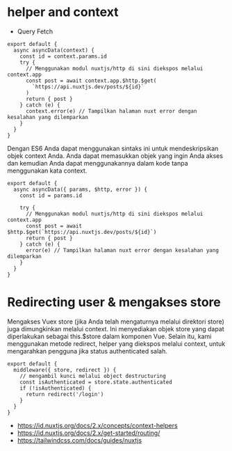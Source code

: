 # helper and context
- Query Fetch
```
export default {
  async asyncData(context) {
    const id = context.params.id
    try {
      // Menggunakan modul nuxtjs/http di sini diekspos melalui context.app
      const post = await context.app.$http.$get(
        `https://api.nuxtjs.dev/posts/${id}`
      )
      return { post }
    } catch (e) {
      context.error(e) // Tampilkan halaman nuxt error dengan kesalahan yang dilemparkan
    }
  }
}
```

Dengan ES6 Anda dapat menggunakan sintaks ini untuk mendeskripsikan objek context Anda. Anda dapat memasukkan objek yang ingin Anda akses dan kemudian Anda dapat menggunakannya dalam kode tanpa menggunakan kata context.

```
export default {
  async asyncData({ params, $http, error }) {
    const id = params.id

    try {
      // Menggunakan modul nuxtjs/http di sini diekspos melalui context.app
      const post = await $http.$get(`https://api.nuxtjs.dev/posts/${id}`)
      return { post }
    } catch (e) {
      error(e) // Tampilkan halaman nuxt error dengan kesalahan yang dilemparkan
    }
  }
}
```

# Redirecting user & mengakses store

Mengakses Vuex store (jika Anda telah mengaturnya melalui direktori store) juga dimungkinkan melalui context. Ini menyediakan objek store yang dapat diperlakukan sebagai this.$store dalam komponen Vue. Selain itu, kami menggunakan metode redirect, helper yang diekspos melalui context, untuk mengarahkan pengguna jika status authenticated salah.

```
export default {
  middleware({ store, redirect }) {
    // mengambil kunci melalui object destructuring
    const isAuthenticated = store.state.authenticated
    if (!isAuthenticated) {
      return redirect('/login')
    }
  }
}
```

- https://id.nuxtjs.org/docs/2.x/concepts/context-helpers
- https://id.nuxtjs.org/docs/2.x/get-started/routing/
- https://tailwindcss.com/docs/guides/nuxtjs
